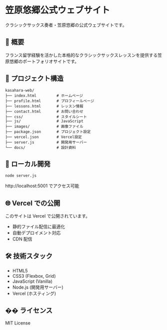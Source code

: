 # 笠原悠郷公式ウェブサイト

クラシックサックス奏者・笠原悠郷の公式ウェブサイトです。

## 🎵 概要

フランス留学経験を活かした本格的なクラシックサックスレッスンを提供する笠原悠郷のポートフォリオサイトです。

## 📁 プロジェクト構造

```
kasahara-web/
├── index.html         # ホームページ
├── profile.html       # プロフィールページ
├── lessons.html       # レッスン情報
├── contact.html       # お問い合わせ
├── css/               # スタイルシート
├── js/                # JavaScript
├── images/            # 画像ファイル
├── package.json       # プロジェクト設定
├── vercel.json        # Vercel設定
├── server.js          # 開発用サーバー
└── docs/              # 設計資料
```

## 🚀 ローカル開発

```bash
node server.js
```

http://localhost:5001 でアクセス可能

## 🌐 Vercel での公開

このサイトは Vercel で公開されています。

- 静的ファイル配信に最適化
- 自動デプロイメント対応
- CDN 配信

## 🛠 技術スタック

- HTML5
- CSS3 (Flexbox, Grid)
- JavaScript (Vanilla)
- Node.js (開発用サーバー)
- Vercel (ホスティング)

## �� ライセンス

MIT License
